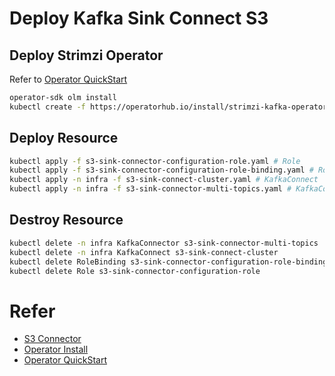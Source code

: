 # Deploy Kafka Sink Connect S3

## Deploy Strimzi Operator

Refer to [Operator QuickStart](https://olm.operatorframework.io/docs/getting-started/)

```bash
operator-sdk olm install
kubectl create -f https://operatorhub.io/install/strimzi-kafka-operator.yaml
```

## Deploy Resource

```bash
kubectl apply -f s3-sink-connector-configuration-role.yaml # Role 
kubectl apply -f s3-sink-connector-configuration-role-binding.yaml # RoleBinding
kubectl apply -n infra -f s3-sink-connect-cluster.yaml # KafkaConnect
kubectl apply -n infra -f s3-sink-connector-multi-topics.yaml # KafkaConnector running on KafkaConnect
```

## Destroy Resource

```bash
kubectl delete -n infra KafkaConnector s3-sink-connector-multi-topics
kubectl delete -n infra KafkaConnect s3-sink-connect-cluster
kubectl delete RoleBinding s3-sink-connector-configuration-role-binding
kubectl delete Role s3-sink-connector-configuration-role
```

# Refer

* [S3 Connector](https://www.confluent.io/hub/confluentinc/kafka-connect-s3)
* [Operator Install](https://sdk.operatorframework.io/docs/installation/)
* [Operator QuickStart](https://olm.operatorframework.io/docs/getting-started/)
